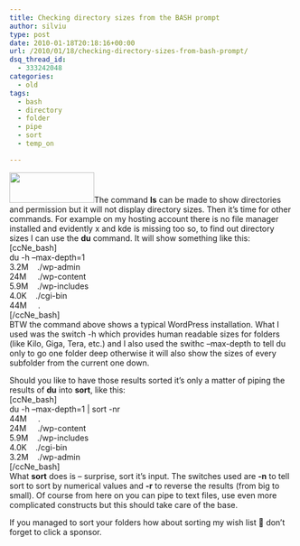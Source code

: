 ```yaml
---
title: Checking directory sizes from the BASH prompt
author: silviu
type: post
date: 2010-01-18T20:18:16+00:00
url: /2010/01/18/checking-directory-sizes-from-bash-prompt/
dsq_thread_id:
  - 333242048
categories:
  - old
tags:
  - bash
  - directory
  - folder
  - pipe
  - sort
  - temp_on

---
```

<img decoding="async" loading="lazy" class="alignleft size-full wp-image-698" title="bash_script" src="http://blog.silviuvulcan.ro/wp-content/uploads/sites/2/2010/01/bash_script.jpg" alt="" width="150" height="54" />The command **ls** can be made to show directories and permission but it will not display directory sizes. Then it&#8217;s time for other commands. For example on my hosting account there is no file manager installed and evidently x and kde is missing too so, to find out directory sizes I can use the **du** command. It will show something like this:  
[ccNe_bash]  
du -h &#8211;max-depth=1  
3.2M    ./wp-admin  
24M     ./wp-content  
5.9M    ./wp-includes  
4.0K    ./cgi-bin  
44M     .  
[/ccNe_bash]  
BTW the command above shows a typical WordPress installation. What I used was the switch -h which provides human readable sizes for folders (like Kilo, Giga, Tera, etc.) and I also used the swithc &#8211;max-depth to tell du only to go one folder deep otherwise it will also show the sizes of every subfolder from the current one down.

Should you like to have those results sorted it&#8217;s only a matter of piping the results of **du** into **sort**, like this:  
[ccNe_bash]  
du -h &#8211;max-depth=1 | sort -nr  
44M     .  
24M     ./wp-content  
5.9M    ./wp-includes  
4.0K    ./cgi-bin  
3.2M    ./wp-admin  
[/ccNe_bash]  
What **sort** does is &#8211; surprise, sort it&#8217;s input. The switches used are **-n** to tell sort to sort by numerical values and **-r** to reverse the results (from big to small). Of course from here on you can pipe to text files, use even more complicated constructs but this should take care of the base.

If you managed to sort your folders how about sorting my wish list 🙂 don&#8217;t forget to click a sponsor.